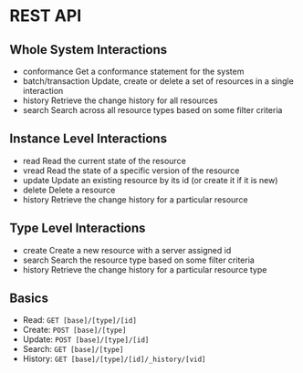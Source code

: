 # REST API


## Whole System Interactions

* conformance Get a conformance statement for the system
* batch/transaction Update, create or delete a set of resources in a single interaction
* history Retrieve the change history for all resources
* search Search across all resource types based on some filter criteria

## Instance Level Interactions

* read Read the current state of the resource
* vread Read the state of a specific version of the resource
* update Update an existing resource by its id (or create it if it is new)
* delete Delete a resource
* history Retrieve the change history for a particular resource

## Type Level Interactions

* create Create a new resource with a server assigned id
* search Search the resource type based on some filter criteria
* history Retrieve the change history for a particular resource type




## Basics

* Read: `GET [base]/[type]/[id]`
* Create: `POST [base]/[type]`
* Update: `POST [base]/[type]/[id]`
* Search: `GET [base]/[type]`
* History: `GET [base]/[type]/[id]/_history/[vid]`

